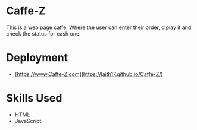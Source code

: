 # Caffe-Z

This is a web page caffe, Where the user can enter their order, diplay it and check the status for eash one.

# Deployment

- [https://www.Caffe-Z.com](https://laith17.github.io/Caffe-Z/)

# Skills Used

- HTML
- JavaScript
